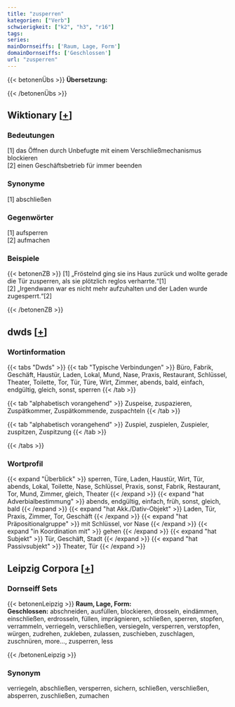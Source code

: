 ```yaml
---
title: "zusperren"
kategorien: ["Verb"]
schwierigkeit: ["k2", "h3", "r16"]
tags:
series:
mainDornseiffs: ['Raum, Lage, Form']
domainDornseiffs: ['Geschlossen']
url: "zusperren"
---
```


{{< betonenÜbs >}}
**Übersetzung:**  
  
{{< /betonenÜbs >}}

## Wiktionary [[+](https://de.wiktionary.org/wiki/zusperren)]

### Bedeutungen
[1] das Öffnen durch Unbefugte mit einem Verschließmechanismus blockieren  
[2] einen Geschäftsbetrieb für immer beenden  

### Synonyme
[1] abschließen  

### Gegenwörter
[1] aufsperren  
[2] aufmachen  

### Beispiele
{{< betonenZB >}}
[1] „Fröstelnd ging sie ins Haus zurück und wollte gerade die Tür zusperren, als sie plötzlich reglos verharrte.“[1]  
[2] „Irgendwann war es nicht mehr aufzuhalten und der Laden wurde zugesperrt.“[2]  

{{< /betonenZB >}}


## dwds [[+](https://www.dwds.de/wb/zusperren)]

### Wortinformation
{{< tabs "Dwds" >}}
{{< tab "Typische Verbindungen" >}}
Büro, Fabrik, Geschäft, Haustür, Laden, Lokal, Mund, Nase, Praxis, Restaurant, Schlüssel, Theater, Toilette, Tor, Tür, Türe, Wirt, Zimmer, abends, bald, einfach, endgültig, gleich, sonst, sperren
{{< /tab >}}

{{< tab "alphabetisch vorangehend" >}}
Zuspeise, zuspazieren, Zuspätkommer, Zuspätkommende, zuspachteln
{{< /tab >}}

{{< tab "alphabetisch vorangehend" >}}
Zuspiel, zuspielen, Zuspieler, zuspitzen, Zuspitzung
{{< /tab >}}

{{< /tabs >}}

### Wortprofil
{{< expand "Überblick" >}} sperren, Türe, Laden, Haustür, Wirt, Tür, abends, Lokal, Toilette, Nase, Schlüssel, Praxis, sonst, Fabrik, Restaurant, Tor, Mund, Zimmer, gleich, Theater {{< /expand >}}
{{< expand "hat Adverbialbestimmung" >}} abends, endgültig, einfach, früh, sonst, gleich, bald {{< /expand >}}
{{< expand "hat Akk./Dativ-Objekt" >}} Laden, Tür, Praxis, Zimmer, Tor, Geschäft {{< /expand >}}
{{< expand "hat Präpositionalgruppe" >}} mit Schlüssel, vor Nase {{< /expand >}}
{{< expand "in Koordination mit" >}} gehen {{< /expand >}}
{{< expand "hat Subjekt" >}} Tür, Geschäft, Stadt {{< /expand >}}
{{< expand "hat Passivsubjekt" >}} Theater, Tür {{< /expand >}}

## Leipzig Corpora [[+](https://corpora.uni-leipzig.de/en/res?word=zusperren&corpusId=deu_newscrawl-public_2018)]

### Dornseiff Sets
{{< betonenLeipzig >}}
**Raum, Lage, Form:**  
**Geschlossen:** abschneiden, ausfüllen, blockieren, drosseln, eindämmen, einschließen, erdrosseln, füllen, imprägnieren, schließen, sperren, stopfen, verrammeln, verriegeln, verschließen, versiegeln, versperren, verstopfen, würgen, zudrehen, zukleben, zulassen, zuschieben, zuschlagen, zuschnüren, more..., zusperren, less  

{{< /betonenLeipzig >}}

### Synonym
verriegeln, abschließen, versperren, sichern, schließen, verschließen, absperren, zuschließen, zumachen

